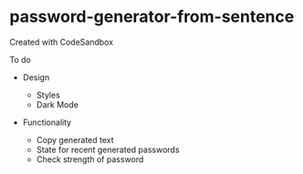 # password-generator-from-sentence
Created with CodeSandbox


To do

- Design
  - Styles
  - Dark Mode

- Functionality
  - Copy generated text
  - State for recent generated passwords
  - Check strength of password
